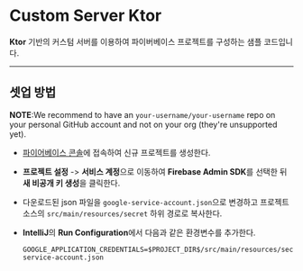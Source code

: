 # Custom Server Ktor

**Ktor** 기반의 커스텀 서버를 이용하여 파이버베이스 프로젝트를 구성하는 샘플 코드입니다. 

---

## 셋업 방법

**NOTE**:We recommend to have an `your-username/your-username` repo on your personal GitHub account and not on your org (they're unsupported yet).

- [파이어베이스 콘솔](https://console.firebase.google.com)에 접속하여 신규 프로젝트를 생성한다. 

- **프로젝트 설정** -> **서비스 계정**으로 이동하여 **Firebase Admin SDK**를 선택한 뒤 **새 비공개 키 생성**을 클릭한다.

- 다운로드된 json 파일을 `google-service-account.json`으로 변경하고 프로젝트 소스의 `src/main/resources/secret` 하위 경로로 복사한다. 

- **IntelliJ**의 **Run Configuration**에서 다음과 같은 환경변수를 추가한다.

  ```
  GOOGLE_APPLICATION_CREDENTIALS=$PROJECT_DIR$/src/main/resources/secret/google-service-account.json
  ```
